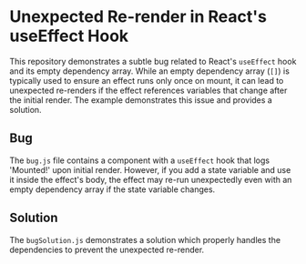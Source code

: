 # Unexpected Re-render in React's useEffect Hook

This repository demonstrates a subtle bug related to React's `useEffect` hook and its empty dependency array.  While an empty dependency array (`[]`) is typically used to ensure an effect runs only once on mount, it can lead to unexpected re-renders if the effect references variables that change after the initial render. The example demonstrates this issue and provides a solution.

## Bug
The `bug.js` file contains a component with a `useEffect` hook that logs 'Mounted!' upon initial render. However, if you add a state variable and use it inside the effect's body, the effect may re-run unexpectedly even with an empty dependency array if the state variable changes.

## Solution
The `bugSolution.js` demonstrates a solution which properly handles the dependencies to prevent the unexpected re-render.